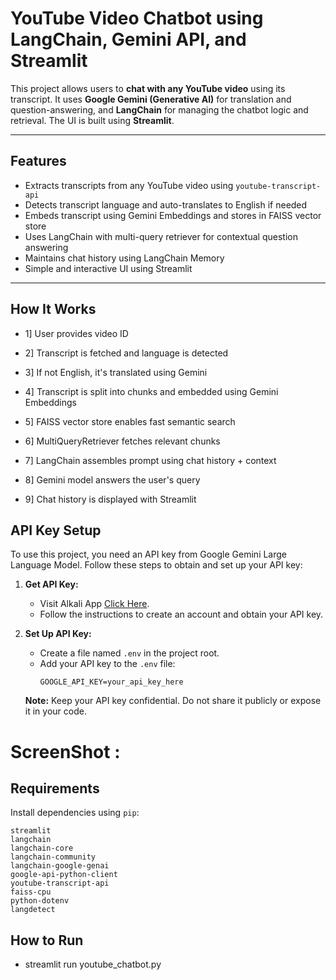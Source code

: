 #  YouTube Video Chatbot using LangChain, Gemini API, and Streamlit

This project allows users to **chat with any YouTube video** using its transcript. It uses **Google Gemini (Generative AI)** for translation and question-answering, and **LangChain** for managing the chatbot logic and retrieval. The UI is built using **Streamlit**.

---

##  Features

-  Extracts transcripts from any YouTube video using `youtube-transcript-api`
-  Detects transcript language and auto-translates to English if needed
-  Embeds transcript using Gemini Embeddings and stores in FAISS vector store
-  Uses LangChain with multi-query retriever for contextual question answering
-  Maintains chat history using LangChain Memory
-  Simple and interactive UI using Streamlit

---

## How It Works
- 1] User provides video ID

- 2] Transcript is fetched and language is detected

- 3] If not English, it's translated using Gemini

- 4] Transcript is split into chunks and embedded using Gemini Embeddings

- 5] FAISS vector store enables fast semantic search

- 6] MultiQueryRetriever fetches relevant chunks

- 7] LangChain assembles prompt using chat history + context

- 8] Gemini model answers the user's query

- 9] Chat history is displayed with Streamlit

## API Key Setup

To use this project, you need an API key from Google Gemini Large Language Model. Follow these steps to obtain and set up your API key:

1. **Get API Key:**
   - Visit Alkali App [Click Here](https://makersuite.google.com/app/apikey).
   - Follow the instructions to create an account and obtain your API key.

2. **Set Up API Key:**
   - Create a file named `.env` in the project root.
   - Add your API key to the `.env` file:
     ```dotenv
     GOOGLE_API_KEY=your_api_key_here
     ```

   **Note:** Keep your API key confidential. Do not share it publicly or expose it in your code.<br>

# ScreenShot :





##  Requirements

Install dependencies using `pip`:
```
streamlit
langchain
langchain-core
langchain-community
langchain-google-genai
google-api-python-client
youtube-transcript-api
faiss-cpu
python-dotenv
langdetect
```
## How to Run

- streamlit run youtube_chatbot.py
